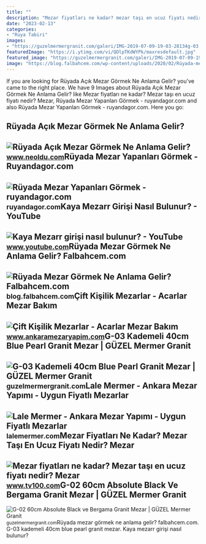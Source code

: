 ```yaml
---
title: ""
description: "Mezar fiyatları ne kadar? mezar taşı en ucuz fiyatı nedir? mezar"
date: "2023-02-13"
categories:
- "Ruya Tabiri"
images:
- "https://guzelmermergranit.com/galeri/IMG-2019-07-09-19-03-28134g-03.jpg"
featuredImage: "https://i.ytimg.com/vi/QDlpTKdWYPk/maxresdefault.jpg"
featured_image: "https://guzelmermergranit.com/galeri/IMG-2019-07-09-19-00-44507g-02.jpg"
image: "https://blog.falbahcem.com/wp-content/uploads/2020/02/Rüyada-mezar-görmek-mezarlığa-gitmek.jpg"
---
```


If you are looking for Rüyada Açık Mezar Görmek Ne Anlama Gelir? you've came to the right place. We have 9 Images about Rüyada Açık Mezar Görmek Ne Anlama Gelir? like Mezar fiyatları ne kadar? Mezar taşı en ucuz fiyatı nedir? Mezar, Rüyada Mezar Yapanları Görmek - ruyandagor.com and also Rüyada Mezar Yapanları Görmek - ruyandagor.com. Here you go:

Rüyada Açık Mezar Görmek Ne Anlama Gelir?
-----------------------------------------

 ![Rüyada Açık Mezar Görmek Ne Anlama Gelir?](https://d.neoldu.com/news/68140.jpg) <small>www.neoldu.com</small>Rüyada Mezar Yapanları Görmek - Ruyandagor.com
----------------------------------------------

 ![Rüyada Mezar Yapanları Görmek - ruyandagor.com](https://images.ruyandagor.com/2017/05/mezar-yapanlari-gormek-1609.jpg) <small>ruyandagor.com</small>Kaya Mezarr Girişi Nasıl Bulunur? - YouTube
-------------------------------------------

 ![Kaya Mezarr girişi nasıl bulunur? - YouTube](https://i.ytimg.com/vi/QDlpTKdWYPk/maxresdefault.jpg) <small>www.youtube.com</small>Rüyada Mezar Görmek Ne Anlama Gelir? Falbahcem.com
--------------------------------------------------

 ![Rüyada Mezar Görmek Ne Anlama Gelir? Falbahcem.com](https://blog.falbahcem.com/wp-content/uploads/2020/02/Rüyada-mezar-görmek-mezarlığa-gitmek.jpg) <small>blog.falbahcem.com</small>Çift Kişilik Mezarlar - Acarlar Mezar Bakım
-------------------------------------------

 ![Çift Kişilik Mezarlar - Acarlar Mezar Bakım](https://www.ankaramezaryapim.com/up/img/2021/04/26/6qm01.jpeg) <small>www.ankaramezaryapim.com</small>G-03 Kademeli 40cm Blue Pearl Granit Mezar | GÜZEL Mermer Granit
----------------------------------------------------------------

 ![G-03 Kademeli 40cm Blue Pearl Granit Mezar | GÜZEL Mermer Granit](https://guzelmermergranit.com/galeri/IMG-2019-07-09-19-03-28134g-03.jpg) <small>guzelmermergranit.com</small>Lale Mermer - Ankara Mezar Yapımı - Uygun Fiyatlı Mezarlar
----------------------------------------------------------

 ![Lale Mermer - Ankara Mezar Yapımı - Uygun Fiyatlı Mezarlar](https://lalemermer.com/wp-content/uploads/2020/06/kapali-mezar-modelleri-lm-001-f-1500x1125.jpg) <small>lalemermer.com</small>Mezar Fiyatları Ne Kadar? Mezar Taşı En Ucuz Fiyatı Nedir? Mezar
----------------------------------------------------------------

 ![Mezar fiyatları ne kadar? Mezar taşı en ucuz fiyatı nedir? Mezar](https://img.tv100.com/rcman/Cw850h478q95gc/storage/files/images/2022/09/17/4848484-9GCL_cover.jpg) <small>www.tv100.com</small>G-02 60cm Absolute Black Ve Bergama Granit Mezar | GÜZEL Mermer Granit
----------------------------------------------------------------------

 ![G-02 60cm Absolute Black ve Bergama Granit Mezar | GÜZEL Mermer Granit](https://guzelmermergranit.com/galeri/IMG-2019-07-09-19-00-44507g-02.jpg) <small>guzelmermergranit.com</small>Rüyada mezar görmek ne anlama gelir? falbahcem.com. G-03 kademeli 40cm blue pearl granit mezar. Kaya mezarr girişi nasıl bulunur?
